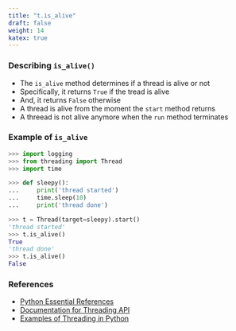 ```yaml
---
title: "t.is_alive"
draft: false
weight: 14
katex: true
---
```


### Describing `is_alive()`
- The `is_alive` method determines if a thread is alive or not
- Specifically, it returns `True` if the tread is alive
- And, it returns `False` otherwise
- A thread is alive from the moment the `start` method returns
- A threead is not alive anymore when the `run` method terminates

### Example of `is_alive`

```python
>>> import logging
>>> from threading import Thread
>>> import time

>>> def sleepy():
...     print('thread started')
...     time.sleep(10)
...     print('thread done')

>>> t = Thread(target=sleepy).start()
'thread started'
>>> t.is_alive()
True
'thread done'
>>> t.is_alive()
False
```

### References
- [Python Essential References](http://index-of.co.uk/Python/Python%20Essential%20Reference,%20Fourth%20Edition.pdf)
- [Documentation for Threading API](https://docs.python.org/3/library/threading.html)
- [Examples of Threading in Python](https://realpython.com/intro-to-python-threading/)
